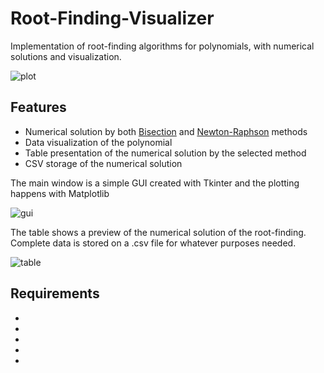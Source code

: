 # Root-Finding-Visualizer
Implementation of root-finding algorithms for polynomials, with numerical solutions and visualization.

![plot](https://user-images.githubusercontent.com/53312754/120087491-31f64e00-c0ae-11eb-9ce1-441ba715b39f.png)


## Features
<ul>
  <li>Numerical solution by both <a href="https://en.wikipedia.org/wiki/Bisection_method">Bisection</a> and <a href="https://en.wikipedia.org/wiki/Newton%27s_method">Newton-Raphson</a> methods</li>
  <li>Data visualization of the polynomial</li>
  <li>Table presentation of the numerical solution by the selected method</li>
  <li>CSV storage of the numerical solution</li>
</ul>

The main window is a simple GUI created with Tkinter and the plotting happens with Matplotlib

![gui](https://user-images.githubusercontent.com/53312754/120087586-d4163600-c0ae-11eb-9c30-80a55b8317e7.jpg)

The table shows a preview of the numerical solution of the root-finding. Complete data is stored on a .csv file for whatever purposes needed.

![table](https://user-images.githubusercontent.com/53312754/120087603-ebedba00-c0ae-11eb-9584-b0ec864f75f8.jpg)

## Requirements
<ul>
  <li></li>
  <li></li>
  <li></li>
  <li></li>
  <li></li>
</ul>
